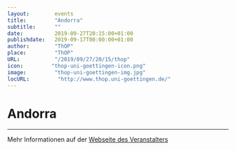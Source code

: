 ```yaml
---
layout:        events
title:         "Andorra"
subtitle:      ""
date:          2019-09-27T20:15:00+01:00
publishdate:   2019-09-17T00:00:00+01:00
author:        "ThOP"
place:         "ThOP"
URL:           "/2019/09/27/20/15/thop"
icon:         "thop-uni-goettingen-icon.png"
image:         "thop-uni-goettingen-img.jpg"
locURL:         "http://www.thop.uni-goettingen.de/"
---
```


Andorra
===========


-----------



Mehr Informationen auf der [Webseite des Veranstalters](http://www.thop.uni-goettingen.de/)
